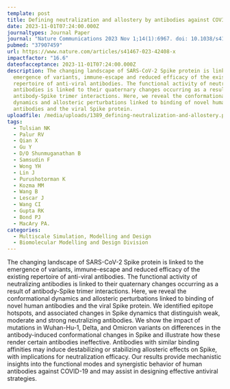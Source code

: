 ```yaml
---
template: post
title: Defining neutralization and allostery by antibodies against COVID-19 variants
date: 2023-11-01T07:24:00.000Z
journaltypes: Journal Paper
journal: "Nature Communications 2023 Nov 1;14(1):6967. doi: 10.1038/s41467-023-42408-x."
pubmed: "37907459"
url: https://www.nature.com/articles/s41467-023-42408-x
impactfactor: "16.6"
dateofacceptance: 2023-11-01T07:24:00.000Z
description: The changing landscape of SARS-CoV-2 Spike protein is linked to the
  emergence of variants, immune-escape and reduced efficacy of the existing
  repertoire of anti-viral antibodies. The functional activity of neutralizing
  antibodies is linked to their quaternary changes occurring as a result of
  antibody-Spike trimer interactions. Here, we reveal the conformational
  dynamics and allosteric perturbations linked to binding of novel human
  antibodies and the viral Spike protein.
uploadfile: /media/uploads/1389_defining-neutralization-and-allostery.pdf
tags:
  - Tulsian NK
  - Palur RV
  - Qian X
  - Gu Y
  - D/O Shunmuganathan B
  - Samsudin F
  - Wong YH
  - Lin J
  - Purushotorman K
  - Kozma MM
  - Wang B
  - Lescar J
  - Wang CI
  - Gupta RK
  - Bond PJ
  - MacAry PA.
categories:
  - Multiscale Simulation, Modelling and Design
  - Biomolecular Modelling and Design Division
---
```

<!--StartFragment-->

The changing landscape of SARS-CoV-2 Spike protein is linked to the emergence of variants, immune-escape and reduced efficacy of the existing repertoire of anti-viral antibodies. The functional activity of neutralizing antibodies is linked to their quaternary changes occurring as a result of antibody-Spike trimer interactions. Here, we reveal the conformational dynamics and allosteric perturbations linked to binding of novel human antibodies and the viral Spike protein. We identified epitope hotspots, and associated changes in Spike dynamics that distinguish weak, moderate and strong neutralizing antibodies. We show the impact of mutations in Wuhan-Hu-1, Delta, and Omicron variants on differences in the antibody-induced conformational changes in Spike and illustrate how these render certain antibodies ineffective. Antibodies with similar binding affinities may induce destabilizing or stabilizing allosteric effects on Spike, with implications for neutralization efficacy. Our results provide mechanistic insights into the functional modes and synergistic behavior of human antibodies against COVID-19 and may assist in designing effective antiviral strategies.

<!--EndFragment-->